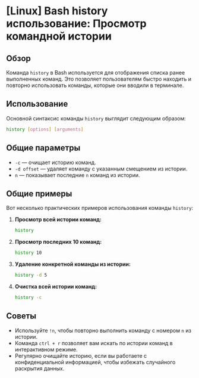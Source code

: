 # [Linux] Bash history использование: Просмотр командной истории

## Обзор
Команда `history` в Bash используется для отображения списка ранее выполненных команд. Это позволяет пользователям быстро находить и повторно использовать команды, которые они вводили в терминале.

## Использование
Основной синтаксис команды `history` выглядит следующим образом:

```bash
history [options] [arguments]
```

## Общие параметры
- `-c` — очищает историю команд.
- `-d offset` — удаляет команду с указанным смещением из истории.
- `n` — показывает последние `n` команд из истории.

## Общие примеры
Вот несколько практических примеров использования команды `history`:

1. **Просмотр всей истории команд:**
   ```bash
   history
   ```

2. **Просмотр последних 10 команд:**
   ```bash
   history 10
   ```

3. **Удаление конкретной команды из истории:**
   ```bash
   history -d 5
   ```

4. **Очистка всей истории команд:**
   ```bash
   history -c
   ```

## Советы
- Используйте `!n`, чтобы повторно выполнить команду с номером `n` из истории.
- Команда `ctrl + r` позволяет вам искать по истории команд в интерактивном режиме.
- Регулярно очищайте историю, если вы работаете с конфиденциальной информацией, чтобы избежать случайного раскрытия данных.